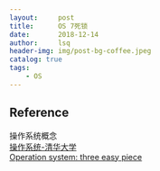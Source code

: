 ```yaml
---
layout:     post
title:      OS 7死锁        
date:       2018-12-14   
author:     lsq    
header-img: img/post-bg-coffee.jpeg
catalog: true
tags:
    - OS
---
```




## Reference
操作系统概念    
[操作系统-清华大学](http://os.cs.tsinghua.edu.cn/oscourse/OS2017spring)  
[Operation system: three easy piece](http://pages.cs.wisc.edu/~remzi/OSTEP/) 
